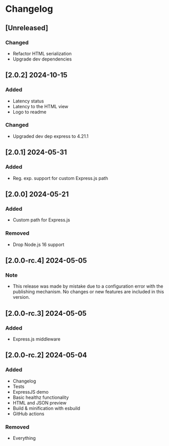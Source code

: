 # Changelog

## [Unreleased]

### Changed
- Refactor HTML serialization
- Upgrade dev dependencies

## [2.0.2] 2024-10-15

### Added

- Latency status
- Latency to the HTML view
- Logo to readme

### Changed

- Upgraded dev dep express to 4.21.1

## [2.0.1] 2024-05-31

### Added

- Reg. exp. support for custom Express.js path

## [2.0.0] 2024-05-21

### Added
- Custom path for Express.js

### Removed
- Drop Node.js 16 support

## [2.0.0-rc.4] 2024-05-05

### Note
- This release was made by mistake due to a configuration error with the publishing mechanism. No changes or new features are included in this version.

## [2.0.0-rc.3] 2024-05-05

### Added
- Express.js middleware

## [2.0.0-rc.2] 2024-05-04

### Added
- Changelog
- Tests
- ExpressJS demo
- Basic healthz functionality
- HTML and JSON preview
- Build & minification with esbuild
- GitHub actions

### Removed
- Everything